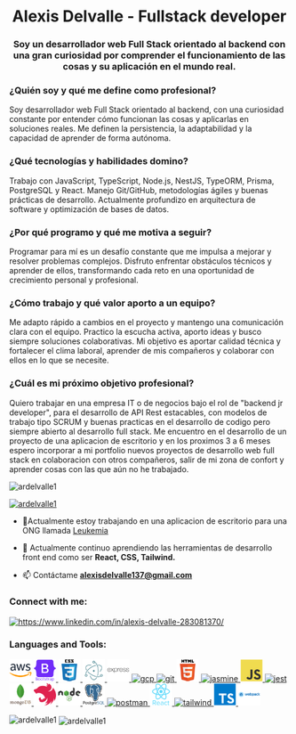 <h1 align="center">Alexis Delvalle - Fullstack developer</h1>
<h3 align="center">Soy un desarrollador web Full Stack orientado al backend con una gran curiosidad por comprender el funcionamiento de las cosas y su aplicación en el mundo real.</h3>
<h3 > ¿Quién soy y qué me define como profesional? </h3>
Soy desarrollador web Full Stack orientado al backend, con una curiosidad constante por entender cómo funcionan las cosas y aplicarlas en soluciones reales. Me definen la persistencia, la adaptabilidad y la capacidad de aprender de forma autónoma.

<h3> ¿Qué tecnologías y habilidades domino? </h3>

Trabajo con JavaScript, TypeScript, Node.js, NestJS, TypeORM, Prisma, PostgreSQL y React. Manejo Git/GitHub, metodologías ágiles y buenas prácticas de desarrollo. Actualmente profundizo en arquitectura de software y optimización de bases de datos.

<h3>¿Por qué programo y qué me motiva a seguir? </h3>

Programar para mí es un desafío constante que me impulsa a mejorar y resolver problemas complejos. Disfruto enfrentar obstáculos técnicos y aprender de ellos, transformando cada reto en una oportunidad de crecimiento personal y profesional.

<h3>¿Cómo trabajo y qué valor aporto a un equipo? </h3>

Me adapto rápido a cambios en el proyecto y mantengo una comunicación clara con el equipo. Practico la escucha activa, aporto ideas y busco siempre soluciones colaborativas. Mi objetivo es aportar calidad técnica y fortalecer el clima laboral, aprender de mis compañeros y colaborar con ellos en lo que se necesite.

<h3> ¿Cuál es mi próximo objetivo profesional?</h3>

Quiero trabajar en una empresa IT o de negocios bajo el rol de "backend jr developer", para el desarrollo de API Rest estacables, con modelos de trabajo tipo SCRUM y buenas practicas en el desarrollo de codigo pero siempre abierto al desarrollo full stack.
Me encuentro en el desarrollo de un proyecto de una aplicacion de escritorio y en los proximos 3 a 6 meses espero incorporar a mi portfolio nuevos proyectos de desarrollo web full stack en colaboracion con otros compañeros, salir de mi zona de confort y aprender cosas con las que aún no he trabajado.

<p align="left"> <img src="https://komarev.com/ghpvc/?username=ardelvalle1&label=Profile%20views&color=0e75b6&style=flat" alt="ardelvalle1" /> </p>

<p align="left"> <a href="https://github.com/ryo-ma/github-profile-trophy"><img src="https://github-profile-trophy.vercel.app/?username=ardelvalle1" alt="ardelvalle1" /></a> </p>

- 🔭Actualmente estoy trabajando en una aplicacion de escritorio para una ONG llamada [Leukemia](https://github.com/JEduardoCardenasR/Leukemia)

- 🌱 Actualmente continuo aprendiendo las herramientas de desarrollo front end como ser **React, CSS, Tailwind.**

- 📫 Contáctame **alexisdelvalle137@gmail.com**

<h3 align="left">Connect with me:</h3>
<p align="left">
<a href="https://www.linkedin.com/in/alexis-delvalle-283081370/" target="blank"><img align="center" src="https://raw.githubusercontent.com/rahuldkjain/github-profile-readme-generator/master/src/images/icons/Social/linked-in-alt.svg" alt="https://www.linkedin.com/in/alexis-delvalle-283081370/" height="30" width="40" /></a>
</p>

<h3 align="left">Languages and Tools:</h3>
<p align="left"> <a href="https://aws.amazon.com" target="_blank" rel="noreferrer"> <img src="https://raw.githubusercontent.com/devicons/devicon/master/icons/amazonwebservices/amazonwebservices-original-wordmark.svg" alt="aws" width="40" height="40"/> </a> <a href="https://getbootstrap.com" target="_blank" rel="noreferrer"> <img src="https://raw.githubusercontent.com/devicons/devicon/master/icons/bootstrap/bootstrap-plain-wordmark.svg" alt="bootstrap" width="40" height="40"/> </a> <a href="https://www.w3schools.com/css/" target="_blank" rel="noreferrer"> <img src="https://raw.githubusercontent.com/devicons/devicon/master/icons/css3/css3-original-wordmark.svg" alt="css3" width="40" height="40"/> </a> <a href="https://www.electronjs.org" target="_blank" rel="noreferrer"> <img src="https://raw.githubusercontent.com/devicons/devicon/master/icons/electron/electron-original.svg" alt="electron" width="40" height="40"/> </a> <a href="https://expressjs.com" target="_blank" rel="noreferrer"> <img src="https://raw.githubusercontent.com/devicons/devicon/master/icons/express/express-original-wordmark.svg" alt="express" width="40" height="40"/> </a> <a href="https://cloud.google.com" target="_blank" rel="noreferrer"> <img src="https://www.vectorlogo.zone/logos/google_cloud/google_cloud-icon.svg" alt="gcp" width="40" height="40"/> </a> <a href="https://git-scm.com/" target="_blank" rel="noreferrer"> <img src="https://www.vectorlogo.zone/logos/git-scm/git-scm-icon.svg" alt="git" width="40" height="40"/> </a> <a href="https://www.w3.org/html/" target="_blank" rel="noreferrer"> <img src="https://raw.githubusercontent.com/devicons/devicon/master/icons/html5/html5-original-wordmark.svg" alt="html5" width="40" height="40"/> </a> <a href="https://jasmine.github.io/" target="_blank" rel="noreferrer"> <img src="https://www.vectorlogo.zone/logos/jasmine/jasmine-icon.svg" alt="jasmine" width="40" height="40"/> </a> <a href="https://developer.mozilla.org/en-US/docs/Web/JavaScript" target="_blank" rel="noreferrer"> <img src="https://raw.githubusercontent.com/devicons/devicon/master/icons/javascript/javascript-original.svg" alt="javascript" width="40" height="40"/> </a> <a href="https://jestjs.io" target="_blank" rel="noreferrer"> <img src="https://www.vectorlogo.zone/logos/jestjsio/jestjsio-icon.svg" alt="jest" width="40" height="40"/> </a> <a href="https://www.mongodb.com/" target="_blank" rel="noreferrer"> <img src="https://raw.githubusercontent.com/devicons/devicon/master/icons/mongodb/mongodb-original-wordmark.svg" alt="mongodb" width="40" height="40"/> </a> <a href="https://nestjs.com/" target="_blank" rel="noreferrer"> <img src="https://raw.githubusercontent.com/devicons/devicon/master/icons/nestjs/nestjs-plain.svg" alt="nestjs" width="40" height="40"/> </a> <a href="https://nodejs.org" target="_blank" rel="noreferrer"> <img src="https://raw.githubusercontent.com/devicons/devicon/master/icons/nodejs/nodejs-original-wordmark.svg" alt="nodejs" width="40" height="40"/> </a> <a href="https://www.postgresql.org" target="_blank" rel="noreferrer"> <img src="https://raw.githubusercontent.com/devicons/devicon/master/icons/postgresql/postgresql-original-wordmark.svg" alt="postgresql" width="40" height="40"/> </a> <a href="https://postman.com" target="_blank" rel="noreferrer"> <img src="https://www.vectorlogo.zone/logos/getpostman/getpostman-icon.svg" alt="postman" width="40" height="40"/> </a> <a href="https://reactjs.org/" target="_blank" rel="noreferrer"> <img src="https://raw.githubusercontent.com/devicons/devicon/master/icons/react/react-original-wordmark.svg" alt="react" width="40" height="40"/> </a> <a href="https://tailwindcss.com/" target="_blank" rel="noreferrer"> <img src="https://www.vectorlogo.zone/logos/tailwindcss/tailwindcss-icon.svg" alt="tailwind" width="40" height="40"/> </a> <a href="https://www.typescriptlang.org/" target="_blank" rel="noreferrer"> <img src="https://raw.githubusercontent.com/devicons/devicon/master/icons/typescript/typescript-original.svg" alt="typescript" width="40" height="40"/> </a> <a href="https://webpack.js.org" target="_blank" rel="noreferrer"> <img src="https://raw.githubusercontent.com/devicons/devicon/d00d0969292a6569d45b06d3f350f463a0107b0d/icons/webpack/webpack-original-wordmark.svg" alt="webpack" width="40" height="40"/> </a> </p>

<p><img align="left" src="https://github-readme-stats.vercel.app/api/top-langs?username=ardelvalle1&show_icons=true&locale=en&layout=compact" alt="ardelvalle1" /></p>

<p>&nbsp;<img align="center" src="https://github-readme-stats.vercel.app/api?username=ardelvalle1&show_icons=true&locale=en" alt="ardelvalle1" /></p>
